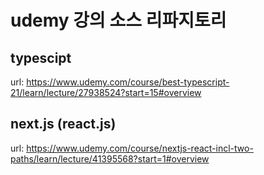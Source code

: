 # udemy 강의 소스 리파지토리

## typescipt
url: https://www.udemy.com/course/best-typescript-21/learn/lecture/27938524?start=15#overview

## next.js (react.js)
url: https://www.udemy.com/course/nextjs-react-incl-two-paths/learn/lecture/41395568?start=1#overview
